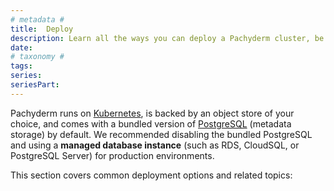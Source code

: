 ```yaml
---
# metadata # 
title:  Deploy
description: Learn all the ways you can deploy a Pachyderm cluster, be it locally, on-premise, or in the cloud. 
date: 
# taxonomy #
tags: 
series:
seriesPart:
--- 
```


Pachyderm runs on [Kubernetes](https://kubernetes.io/),
is backed by an object store of your choice, and comes with a bundled version of [PostgreSQL](https://www.postgresql.org/) (metadata storage) by default. 
We recommended disabling the bundled PostgreSQL and using a **managed database instance** (such as RDS, CloudSQL, or PostgreSQL Server) for production environments.

This section covers common
deployment options and related topics:
 